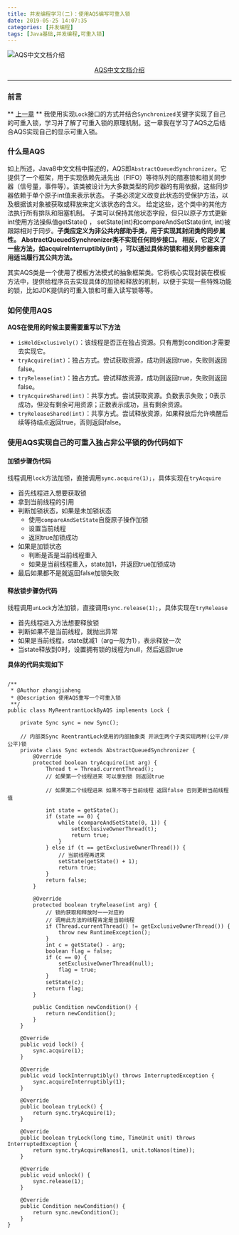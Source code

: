 ```yaml
---
title: 并发编程学习(二)：使用AQS编写可重入锁
date: 2019-05-25 14:07:35
categories: [并发编程]
tags: [Java基础,并发编程,可重入锁]
---
```

![AQS中文文档介绍](aqs.png)
<div style="width:100%;text-align: center;"><a href="http://www.matools.com/api/java8">AQS中文文档介绍</a></div>

<!--more-->

----------
### 前言
** [上一章](/blog/20190517/编写一个简易的可重入锁-一/) ** 我使用实现`Lock`接口的方式并结合`Synchronized`关键字实现了自己的可重入锁，学习并了解了可重入锁的原理机制。这一章我在学习了AQS之后结合AQS实现自己的显示可重入锁。

### 什么是AQS
如上所述，Java8中文文档中描述的，AQS即`AbstractQueuedSynchronizer`。它提供了一个框架，用于实现依赖先进先出（FIFO）等待队列的阻塞锁和相关同步器（信号量，事件等）。该类被设计为大多数类型的同步器的有用依据，这些同步器依赖于单个原子int值来表示状态。 子类必须定义改变此状态的受保护方法，以及根据该对象被获取或释放来定义该状态的含义。 给定这些，这个类中的其他方法执行所有排队和阻塞机制。 子类可以保持其他状态字段，但只以原子方式更新int使用方法操纵值getState() ， setState(int)和compareAndSetState(int, int)被跟踪相对于同步。**子类应定义为非公共内部助手类，用于实现其封闭类的同步属性。 AbstractQueuedSynchronizer类不实现任何同步接口。 相反，它定义了一些方法，如acquireInterruptibly(int) ，可以通过具体的锁和相关同步器来调用适当履行其公共方法。**

其实AQS类是一个使用了模板方法模式的抽象框架类。它将核心实现封装在模板方法中，提供给程序员去实现具体的加锁和释放的机制，以便于实现一些特殊功能的锁，比如JDK提供的可重入锁和可重入读写锁等等。

### 如何使用AQS
**AQS在使用的时候主要需要重写以下方法**
- `isHeldExclusively()`：该线程是否正在独占资源。只有用到condition才需要去实现它。
- `tryAcquire(int)`：独占方式。尝试获取资源，成功则返回true，失败则返回false。
- `tryRelease(int)`：独占方式。尝试释放资源，成功则返回true，失败则返回false。
- `tryAcquireShared(int)`：共享方式。尝试获取资源。负数表示失败；0表示成功，但没有剩余可用资源；正数表示成功，且有剩余资源。
- `tryReleaseShared(int)`：共享方式。尝试释放资源，如果释放后允许唤醒后续等待结点返回true，否则返回false。

### 使用AQS实现自己的可重入独占非公平锁的伪代码如下

#### 加锁步骤伪代码
线程调用`lock`方法加锁，直接调用`sync.acquire(1);`，具体实现在`tryAcquire`
- 首先线程进入想要获取锁
- 拿到当前线程的引用
- 判断加锁状态，如果是未加锁状态
  - 使用`compareAndSetState`自旋原子操作加锁
  - 设置当前线程
  - 返回true加锁成功
- 如果是加锁状态
  - 判断是否是当前线程重入
  - 如果是当前线程重入，state加1，并返回true加锁成功
- 最后如果都不是就返回false加锁失败

#### 释放锁步骤伪代码
线程调用`unLock`方法加锁，直接调用`sync.release(1);`，具体实现在`tryRelease`
- 首先线程进入方法想要释放锁
- 判断如果不是当前线程，就抛出异常
- 如果是当前线程，state就减1（arg一般为1），表示释放一次
- 当state释放到0时，设置拥有锁的线程为null，然后返回true

**具体的代码实现如下**

```

/**
 * @Author zhangjiaheng
 * @Description 使用AQS重写一个可重入锁
 **/
public class MyReentrantLockByAQS implements Lock {

    private Sync sync = new Sync();

    // 内部类Sync ReentrantLock使用的内部抽象类 并派生两个子类实现两种(公平/非公平)锁
    private class Sync extends AbstractQueuedSynchronizer {
        @Override
        protected boolean tryAcquire(int arg) {
            Thread t = Thread.currentThread();
            // 如果第一个线程进来 可以拿到锁 则返回true

            // 如果第二个线程进来 如果不等于当前线程 返回false 否则更新当前线程值

            int state = getState();
            if (state == 0) {
                while (compareAndSetState(0, 1)) {
                    setExclusiveOwnerThread(t);
                    return true;
                }
            } else if (t == getExclusiveOwnerThread()) {
                // 当前线程再进来
                setState(getState() + 1);
                return true;
            }
            return false;
        }

        @Override
        protected boolean tryRelease(int arg) {
            // 锁的获取和释放时一一对应的
            // 调用此方法的线程肯定是当前线程
            if (Thread.currentThread() != getExclusiveOwnerThread()) {
                throw new RuntimeException();
            }
            int c = getState() - arg;
            boolean flag = false;
            if (c == 0) {
                setExclusiveOwnerThread(null);
                flag = true;
            }
            setState(c);
            return flag;
        }

        public Condition newCondition() {
            return newCondition();
        }
    }

    @Override
    public void lock() {
        sync.acquire(1);
    }

    @Override
    public void lockInterruptibly() throws InterruptedException {
        sync.acquireInterruptibly(1);
    }

    @Override
    public boolean tryLock() {
        return sync.tryAcquire(1);
    }

    @Override
    public boolean tryLock(long time, TimeUnit unit) throws InterruptedException {
        return sync.tryAcquireNanos(1, unit.toNanos(time));
    }

    @Override
    public void unlock() {
        sync.release(1);
    }

    @Override
    public Condition newCondition() {
        return sync.newCondition();
    }
}
```

